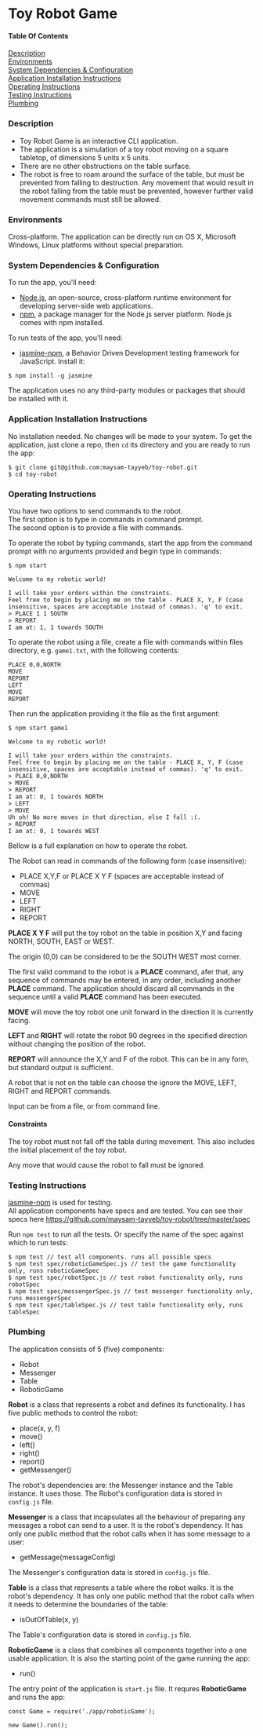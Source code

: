 # Toy Robot Game

#### Table Of Contents
[Description](#description)  
[Environments](#environments)   
[System Dependencies & Configuration](#system-dependencies--configuration)   
[Application Installation Instructions](#application-installation-instructions)   
[Operating Instructions](#operating-instructions)   
[Testing Instructions](#testing-instructions)   
[Plumbing](#plumbing)   


### Description

- Toy Robot Game is an interactive CLI application.
- The application is a simulation of a toy robot moving on a square tabletop, of dimensions 5 units x 5 units.    
- There are no other obstructions on the table surface.   
- The robot is free to roam around the surface of the table, but must be prevented from falling to destruction. Any movement that would result in the robot falling from the table must be prevented, however further valid movement commands must still be allowed.   

### Environments

Cross-platform. The application can be directly run on  OS X, Microsoft Windows, Linux platforms without special preparation.

### System Dependencies & Configuration

To run the app, you'll need:

* [Node.js](https://nodejs.org/en/download/), an open-source, cross-platform runtime environment for developing server-side web applications.     
* [npm](https://www.npmjs.com/), a package manager for the Node.js server platform. Node.js comes with npm installed.   

To run tests of the app, you'll need:

* [jasmine-npm](https://github.com/jasmine/jasmine-npm), a Behavior Driven Development testing framework for JavaScript. Install it:

```
$ npm install -g jasmine
```

The application uses no any third-party modules or packages that should be installed with it.

### Application Installation Instructions

No installation needed. No changes will be made to your system.
To get the application, just clone a repo, then `cd` its directory and you are ready to run the app:

```
$ git clone git@github.com:maysam-tayyeb/toy-robot.git
$ cd toy-robot
```

### Operating Instructions

You have two options to send commands to the robot.   
The first option is to type in commands in command prompt.   
The second option is to provide a file with commands.   

To operate the robot by typing commands, start the app from the command prompt with no arguments provided and begin type in commands:

```
$ npm start

Welcome to my robotic world!

I will take your orders within the constraints.
Feel free to begin by placing me on the table - PLACE X, Y, F (case insensitive, spaces are acceptable instead of commas). 'q' to exit.
> PLACE 1 1 SOUTH
> REPORT
I am at: 1, 1 towards SOUTH
```

To operate the robot using a file, create a file with commands within files directory, e.g. `game1.txt`, with the following contents:

```
PLACE 0,0,NORTH
MOVE
REPORT
LEFT
MOVE
REPORT
```

Then run the application providing it the file as the first argument:

```
$ npm start game1

Welcome to my robotic world!

I will take your orders within the constraints.
Feel free to begin by placing me on the table - PLACE X, Y, F (case insensitive, spaces are acceptable instead of commas). 'q' to exit.
> PLACE 0,0,NORTH
> MOVE
> REPORT
I am at: 0, 1 towards NORTH
> LEFT
> MOVE
Uh oh! No more moves in that direction, else I fall :(.
> REPORT
I am at: 0, 1 towards WEST
```

Bellow is a full explanation on how to operate the robot.

The Robot can read in commands of the following form (case insensitive):    
- PLACE X,Y,F or PLACE X Y F (spaces are acceptable instead of commas)
- MOVE
- LEFT
- RIGHT
- REPORT   

**PLACE X Y F** will put the toy robot on the table in position X,Y and facing NORTH, SOUTH, EAST or WEST.

The origin (0,0) can be considered to be the SOUTH WEST most corner.

The first valid command to the robot is a **PLACE** command, afer that, any sequence of commands may be entered, in any order, including another **PLACE** command. The application should discard all commands in the sequence until a valid **PLACE** command has been executed.

**MOVE** will move the toy robot one unit forward in the direction it is currently facing.

**LEFT** and **RIGHT** will rotate the robot 90 degrees in the specified direction without changing the position of the robot.

**REPORT** will announce the X,Y and F of the robot. This can be in any form, but standard output is sufficient.

A robot that is not on the table can choose the ignore the MOVE, LEFT, RIGHT and REPORT commands.

Input can be from a file, or from command line.

#### Constraints

The toy robot must not fall off the table during movement. This also includes the initial placement of the toy robot.

Any move that would cause the robot to fall must be ignored.

### Testing Instructions

[jasmine-npm](https://github.com/jasmine/jasmine-npm) is used for testing.    
All application components have specs and are tested. You can see their specs here https://github.com/maysam-tayyeb/toy-robot/tree/master/spec

Run `npm test` to run all the tests. Or specify the name of the spec against which to run tests:

```
$ npm test // test all components. runs all possible specs
$ npm test spec/roboticGameSpec.js // test the game functionality only, runs roboticGameSpec
$ npm test spec/robotSpec.js // test robot functionality only, runs robotSpec
$ npm test spec/messengerSpec.js // test messenger functionality only, runs messengerSpec
$ npm test spec/tableSpec.js // test table functionality only, runs tableSpec
```

### Plumbing

The application consists of 5 (five) components:

- Robot   
- Messenger   
- Table
- RoboticGame

**Robot** is a class that represents a robot and defines its functionality. I has five public methods to control the robot:

- place(x, y, f)   
- move()    
- left()    
- right()   
- report()   
- getMessenger()  

The robot's dependencies are: the Messenger instance and the Table instance. It uses those. The Robot's configuration data is stored in `config.js` file.

**Messenger** is a class that incapsulates all the behaviour of preparing any messages a robot can send to a user. It is the robot's dependency. It has only one public method that the robot calls when it has some message to a user:    

- getMessage(messageConfig)

The Messenger's configuration data is stored in `config.js` file.   

**Table** is a class that represents a table where the robot walks. It is the robot's dependency. It has only one public method that the robot calls when it needs to determine the boundaries of the table:

- isOutOfTable(x, y)

The Table's configuration data is stored in `config.js` file.

**RoboticGame** is a class that combines all components together into a one usable application. It is also the starting point of the game running the app:

- run()

The entry point of the application is  `start.js` file. It requres **RoboticGame** and runs the app:

```javascropt
const Game = require('./app/roboticGame');

new Game().run();
```
